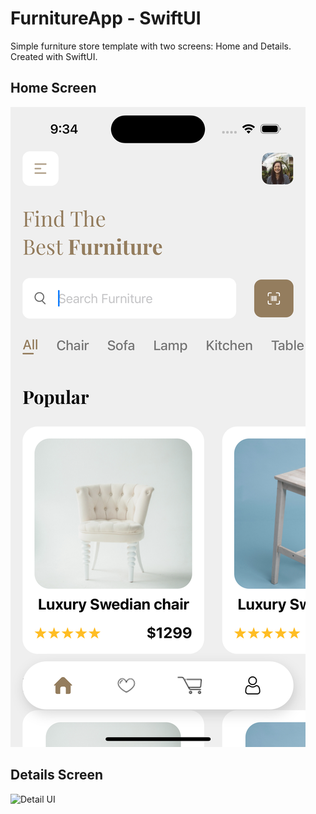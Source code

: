 # FurnitureApp - SwiftUI

Simple furniture store template with two screens: Home and Details. Created with SwiftUI.

## Home Screen
![Home UI](Furniture_app/Picture/furnitureapp1.png)

## Details Screen
![Detail UI](Furniture_app/Picture/Picture/furnitureapp2.png)
